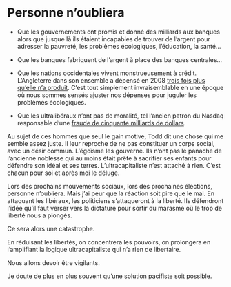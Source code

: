 # Personne n’oubliera

- Que les gouvernements ont promis et donné des milliards aux banques alors que jusque là ils étaient incapables de trouver de l’argent pour adresser la pauvreté, les problèmes écologiques, l’éducation, la santé…

- Que les banques fabriquent de l’argent à place des banques centrales…

- Que les nations occidentales vivent monstrueusement à crédit. L’Angleterre dans son ensemble a dépensé en 2008 [trois fois plus qu’elle n’a produit](http://contreinfo.info/article.php3?id_article=2407). C’est tout simplement invraisemblable en une époque où nous sommes sensés ajuster nos dépenses pour juguler les problèmes écologiques.

- Que les ultralibéraux n’ont pas de moralité, tel l’ancien patron du Nasdaq responsable d’une [fraude de cinquante milliards de dollars](http://www.rtlinfo.be/rtl/news/article/203517/--Une+fraude+gigantesque+:+50+milliards+de+dollars+pour+lex-patron+du+Nasdaq).

Au sujet de ces hommes que seul le gain motive, Todd dit une chose qui me semble assez juste. Il leur reproche de ne pas constituer un corps social, avec un désir commun. L’égoïsme les gouverne. Ils n’ont pas le panache de l’ancienne noblesse qui au moins était prête à sacrifier ses enfants pour défendre son idéal et ses terres. L’ultracapitaliste n’est attaché à rien. C’est chacun pour soi et après moi le déluge.

Lors des prochains mouvements sociaux, lors des prochaines élections, personne n’oubliera. Mais j’ai peur que la réaction soit pire que le mal. En attaquant les libéraux, les politiciens s’attaqueront à la liberté. Ils défendront l’idée qu’il faut verser vers la dictature pour sortir du marasme où le trop de liberté nous a plongés.

Ce sera alors une catastrophe.

En réduisant les libertés, on concentrera les pouvoirs, on prolongera en l’amplifiant la logique ultracapitaliste qui n’a rien de libertaire.

Nous allons devoir être vigilants.

Je doute de plus en plus souvent qu’une solution pacifiste soit possible.